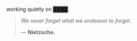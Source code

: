working quietly on ████.


<!--QUOTE_START-->
> *We never forget what we endeavor to forget.*  
>
>
> — **Nietzsche.**
<!--QUOTE_END-->
<!-- last updated: 2025-10-19T21:10:13.881433+00:00 -->
